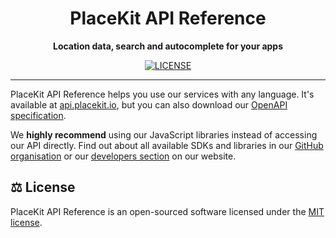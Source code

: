 <h1 align="center">
  PlaceKit API Reference
</h1>

<p align="center">
  <b>Location data, search and autocomplete for your apps</b>
</p>

<div align="center">

  [![LICENSE](https://img.shields.io/github/license/placekit/api-reference?style=flat-square)](./LICENSE)
  
</div>

---

PlaceKit API Reference helps you use our services with any language.
It's available at [api.placekit.io](https://api.placekit.io), but you can also download our [OpenAPI specification](./openapi.yml).

We **highly recommend** using our JavaScript libraries instead of accessing our API directly.
Find out about all available SDKs and libraries in our [GitHub organisation](https://github.com/placekit) or our [developers section](https://placekit.io/developers) on our website.

## ⚖️ License

PlaceKit API Reference is an open-sourced software licensed under the [MIT license](./LICENSE).